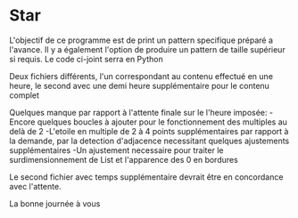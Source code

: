 # Star
L'objectif de ce programme est de print un pattern specifique préparé a l'avance.
Il y a également l'option de produire un pattern de taille supérieur si requis.
Le code ci-joint serra en Python

Deux fichiers différents, l'un correspondant au contenu effectué en une heure, le second avec une demi heure supplémentaire pour le contenu complet

Quelques manque par rapport à l'attente finale sur le l'heure imposée: 
-Encore quelques boucles à ajouter pour le fonctionnement des multiples au delà de 2
-L'etoile en multiple de 2 à 4 points supplémentaires par rapport à la demande, par la detection d'adjacence necessitant quelques ajustements supplémentaires
-Un ajustement necessaire pour traiter le surdimensionnement de List et l'apparence des 0 en bordures

Le second fichier avec temps supplémentaire devrait être en concordance avec l'attente.

La bonne journée à vous
